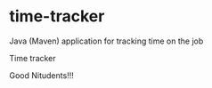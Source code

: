 # time-tracker
Java (Maven) application for tracking time on the job

Time tracker

Good Nitudents!!!
